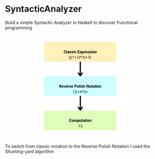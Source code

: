 # SyntacticAnalyzer
Build a simple Syntactic Analyzer in Haskell to discover Functional programming

<div align="center" >
	<img src="https://github.com/Gazeux33/SyntacticAnalyzer/blob/main/assets/explain.png" width="300">
</div>

To switch from classic notation to the Reverse Polish Notation I used the Shunting-yard algorithm
